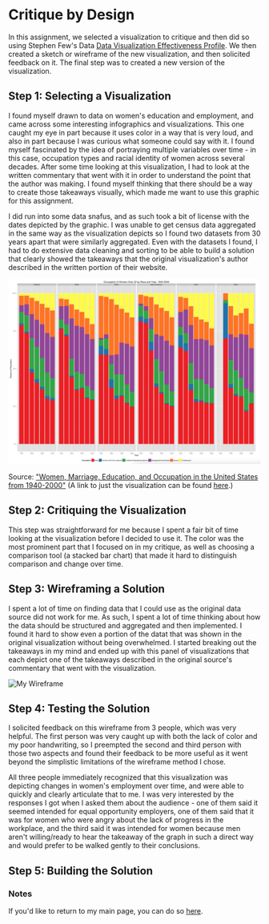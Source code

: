# Critique by Design
In this assignment, we selected a visualization to critique and then did so using Stephen Few's Data [Data Visualization Effectiveness Profile](http://www.perceptualedge.com/articles/visual_business_intelligence/data_visualization_effectiveness_profile.pdf). We then created a sketch or wireframe of the new visualization, and then solicited feedback on it. The final step was to created a new version of the visualization.

## Step 1: Selecting a Visualization
I found myself drawn to data on women's education and employment, and came across some interesting infographics and visualizations. This one caught my eye in part because it uses color in a way that is very loud, and also in part because I was curious what someone could say with it. I found myself fascinated by the idea of portraying multiple variables over time - in this case, occupation types and racial identity of women across several decades. After some time looking at this visualization, I had to look at the written commentary that went with it in order to understand the point that the author was making. I found myself thinking that there should be a way to create those takeaways visually, which made me want to use this graphic for this assignment.

I did run into some data snafus, and as such took a bit of license with the dates depicted by the graphic. I was unable to get census data aggregated in the same way as the visualization depicts so I found two datasets from 30 years apart that were similarly aggregated. Even with the datasets I found, I had to do extensive data cleaning and sorting to be able to build a solution that clearly showed the takeaways that the original visualization's author described in the written portion of their website.

![Women's Employment Viz](critique_viz.png)

Source: ["Women, Marriage, Education, and Occupation in the United States from 1940-2000"](https://journeys.dartmouth.edu/censushistory/2016/11/03/women-marriage-and-education-in-the-united-states-from-1940-2000/) (A link to just the visualization can be found [here](https://cpb-us-e1.wpmucdn.com/journeys.dartmouth.edu/dist/0/682/files/2016/11/occ2.png).)

## Step 2: Critiquing the Visualization
This step was straightforward for me because I spent a fair bit of time looking at the visualization before I decided to use it. The color was the most prominent part that I focused on in my critique, as well as choosing a comparison tool (a stacked bar chart) that made it hard to distinguish comparison and change over time.

## Step 3: Wireframing a Solution
I spent a lot of time on finding data that I could use as the original data source did not work for me. As such, I spent a lot of time thinking about how the data should be structured and aggregated and then implemented. I found it hard to show even a portion of the datat that was shown in the original visualization without being overwhelmed. I started breaking out the takeaways in my mind and ended up with this panel of visualizations that each depict one of the takeaways described in the original source's commentary that went with the visualization.

![My Wireframe](wireframe.jpeg)

## Step 4: Testing the Solution
 I solicited feedback on this wireframe from 3 people, which was very helpful. The first person was very caught up with both the lack of color and my poor handwriting, so I preempted the second and third person with those two aspects and found their feedback to be more useful as it went beyond the simplistic limitations of the wireframe method I chose.
 
 All three people immediately recognized that this visualization was depicting changes in women's employment over time, and were able to quickly and clearly articulate that to me. I was very interested by the responses I got when I asked them about the audience - one of them said it seemed intended for equal opportunity employers, one of them said that it was for women who were angry about the lack of progress in the workplace, and the third said it was intended for women because men aren't willing/ready to hear the takeaway of the graph in such a direct way and would prefer to be walked gently to their conclusions.

## Step 5: Building the Solution

<div class="flourish-embed flourish-chart" data-src="visualisation/7308926"><script src="https://public.flourish.studio/resources/embed.js"></script></div>
<div class="flourish-embed flourish-chart" data-src="visualisation/7308894"><script src="https://public.flourish.studio/resources/embed.js"></script></div>

<div class="flourish-embed flourish-chart" data-src="visualisation/7311366"><script src="https://public.flourish.studio/resources/embed.js"></script></div>
<div class="flourish-embed flourish-chart" data-src="visualisation/7311385"><script src="https://public.flourish.studio/resources/embed.js"></script></div>


### Notes
If you'd like to return to my main page, you can do so [here](/README.md).
